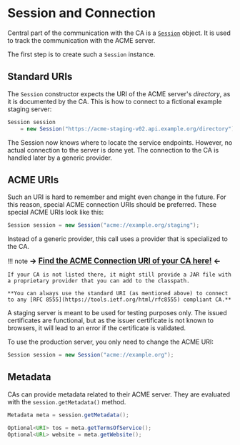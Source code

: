 # Session and Connection

Central part of the communication with the CA is a [`Session`](../acme4j-client/apidocs/org.shredzone.acme4j/org/shredzone/acme4j/Session.html) object. It is used to track the communication with the ACME server.

The first step is to create such a `Session` instance.

## Standard URIs

The `Session` constructor expects the URI of the ACME server's _directory_, as it is documented by the CA. This is how to connect to a fictional example staging server:

```java
Session session
    = new Session("https://acme-staging-v02.api.example.org/directory");
```

The Session now knows where to locate the service endpoints. However, no actual connection to the server is done yet. The connection to the CA is handled later by a generic provider.

## ACME URIs

Such an URI is hard to remember and might even change in the future. For this reason, special ACME connection URIs should be preferred. These special ACME URIs look like this:

```java
Session session = new Session("acme://example.org/staging");
```

Instead of a generic provider, this call uses a provider that is specialized to the CA.

!!! note
    <span style="font-size:120%">**→ [Find the ACME Connection URI of your CA here!](../ca/index.md) ←**</span>

    If your CA is not listed there, it might still provide a JAR file with a proprietary provider that you can add to the classpath.

    **You can always use the standard URI (as mentioned above) to connect to any [RFC 8555](https://tools.ietf.org/html/rfc8555) compliant CA.**

A staging server is meant to be used for testing purposes only. The issued certificates are functional, but as the issuer certificate is not known to browsers, it will lead to an error if the certificate is validated.

To use the production server, you only need to change the ACME URI:

```java
Session session = new Session("acme://example.org");
```

## Metadata

CAs can provide metadata related to their ACME server. They are evaluated with the `session.getMetadata()` method.

```java
Metadata meta = session.getMetadata();

Optional<URI> tos = meta.getTermsOfService();
Optional<URL> website = meta.getWebsite();
```
